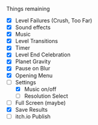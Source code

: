 Things remaining

- [x] Level Failures (Crush, Too Far)
- [x] Sound effects
- [x] Music
- [x] Level Transitions
- [x] Timer
- [x] Level End Celebration
- [x] Planet Gravity
- [x] Pause on Blur
- [x] Opening Menu
- [ ] Settings
  - [x] Music on/off
  - [ ] Resolution Select
- [ ] Full Screen (maybe)
- [x] Save Results
- [ ] itch.io Publish
